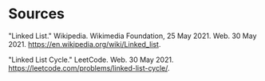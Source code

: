 # Sources

"Linked List." Wikipedia. Wikimedia Foundation, 25 May 2021. Web. 30 May 2021. <https://en.wikipedia.org/wiki/Linked_list>.

"Linked List Cycle." LeetCode. Web. 30 May 2021. <https://leetcode.com/problems/linked-list-cycle/>.